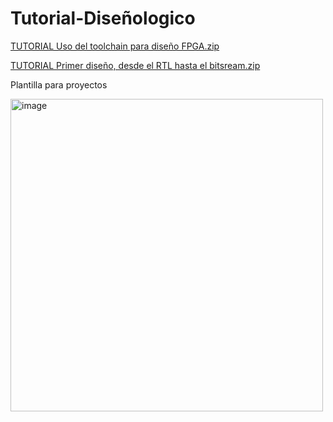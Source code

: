 # Tutorial-Diseñologico

[TUTORIAL Uso del toolchain para diseño FPGA.zip](https://github.com/user-attachments/files/21955241/TUTORIAL.open_source_fpga_environment-main.zip)

[TUTORIAL Primer diseño, desde el RTL hasta el bitsream.zip](https://github.com/user-attachments/files/21955242/PROYECTO.TUTORIAL.zip)

Plantilla para proyectos 

<img width="500" height="500" alt="image" src="https://github.com/user-attachments/assets/be08f72c-abf0-453e-9284-4c8ab1052952" />
